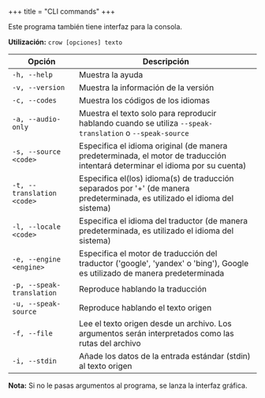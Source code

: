 +++
title = "CLI commands"
+++

Este programa también tiene interfaz para la consola.

**Utilización:** `crow [opciones] texto`

| Opción                     | Descripción                                                                                                                   |
| -------------------------- | ----------------------------------------------------------------------------------------------------------------------------- |
| `-h, --help`               | Muestra la ayuda                                                                                                              |
| `-v, --version`            | Muestra la información de la versión                                                                                          |
| `-c, --codes`              | Muestra los códigos de los idiomas                                                                                            |
| `-a, --audio-only`         | Muestra el texto solo para reproducir hablando cuando se utiliza `--speak-translation` o `--speak-source`                     |
| `-s, --source <code>`      | Especifica el idioma original (de manera predeterminada, el motor de traducción intentará determinar el idioma por su cuenta) |
| `-t, --translation <code>` | Especifica el(los) idioma(s) de traducción separados por '+' (de manera predeterminada, es utilizado el idioma del sistema)   |
| `-l, --locale <code>`      | Especifica el idioma del traductor (de manera predeterminada, es utilizado el idioma del sistema)                             |
| `-e, --engine <engine>`    | Especifica el motor de traducción del traductor ('google', 'yandex' o 'bing'), Google es utilizado de manera predeterminada   |
| `-p, --speak-translation`  | Reproduce hablando la traducción                                                                                              |
| `-u, --speak-source`       | Reproduce hablando el texto origen                                                                                            |
| `-f, --file`               | Lee el texto origen desde un archivo. Los argumentos serán interpretados como las rutas del archivo                           |
| `-i, --stdin`              | Añade los datos de la entrada estándar (stdin) al texto origen                                                                |

**Nota:** Si no le pasas argumentos al programa, se lanza la interfaz gráfica.
